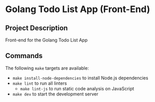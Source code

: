 # Golang Todo List App (Front-End)

## Project Description

Front-end for the Golang Todo List App

## Commands

The following `make` targets are available:

- `make install-node-dependencies` to install Node.js dependencies
- `make lint` to run all linters
  - `make lint-js` to run static code analysis on JavaScript
- `make dev` to start the development server